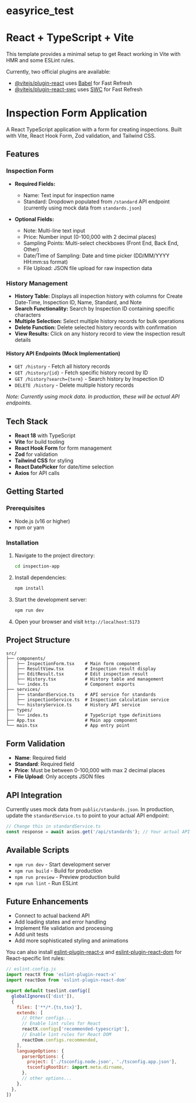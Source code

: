 
# easyrice_test

# React + TypeScript + Vite

This template provides a minimal setup to get React working in Vite with HMR and some ESLint rules.

Currently, two official plugins are available:

- [@vitejs/plugin-react](https://github.com/vitejs/vite-plugin-react/blob/main/packages/plugin-react) uses [Babel](https://babeljs.io/) for Fast Refresh
- [@vitejs/plugin-react-swc](https://github.com/vitejs/vite-plugin-react/blob/main/packages/plugin-react-swc) uses [SWC](https://swc.rs/) for Fast Refresh

# Inspection Form Application

A React TypeScript application with a form for creating inspections. Built with Vite, React Hook Form, Zod validation, and Tailwind CSS.

## Features

### Inspection Form
- **Required Fields:**
  - Name: Text input for inspection name
  - Standard: Dropdown populated from `/standard` API endpoint (currently using mock data from `standards.json`)

- **Optional Fields:**
  - Note: Multi-line text input
  - Price: Number input (0-100,000 with 2 decimal places)
  - Sampling Points: Multi-select checkboxes (Front End, Back End, Other)
  - Date/Time of Sampling: Date and time picker (DD/MM/YYYY HH:mm:ss format)
  - File Upload: JSON file upload for raw inspection data

### History Management
- **History Table:** Displays all inspection history with columns for Create Date-Time, Inspection ID, Name, Standard, and Note
- **Search Functionality:** Search by Inspection ID containing specific characters
- **Multiple Selection:** Select multiple history records for bulk operations
- **Delete Function:** Delete selected history records with confirmation
- **View Results:** Click on any history record to view the inspection result details

#### History API Endpoints (Mock Implementation)
- `GET /history` - Fetch all history records
- `GET /history/{id}` - Fetch specific history record by ID
- `GET /history?search={term}` - Search history by Inspection ID
- `DELETE /history` - Delete multiple history records

*Note: Currently using mock data. In production, these will be actual API endpoints.*

## Tech Stack

- **React 18** with TypeScript
- **Vite** for build tooling
- **React Hook Form** for form management
- **Zod** for validation
- **Tailwind CSS** for styling
- **React DatePicker** for date/time selection
- **Axios** for API calls

## Getting Started

### Prerequisites

- Node.js (v16 or higher)
- npm or yarn

### Installation

1. Navigate to the project directory:
   ```bash
   cd inspection-app
   ```

2. Install dependencies:
   ```bash
   npm install
   ```

3. Start the development server:
   ```bash
   npm run dev
   ```

4. Open your browser and visit `http://localhost:5173`

## Project Structure

```
src/
├── components/
│   ├── InspectionForm.tsx    # Main form component
│   ├── ResultView.tsx        # Inspection result display
│   ├── EditResult.tsx        # Edit inspection result
│   ├── History.tsx           # History table and management
│   └── index.ts              # Component exports
├── services/
│   ├── standardService.ts    # API service for standards
│   ├── inspectionService.ts  # Inspection calculation service
│   └── historyService.ts     # History API service
├── types/
│   └── index.ts              # TypeScript type definitions
├── App.tsx                   # Main app component
└── main.tsx                  # App entry point
```

## Form Validation

- **Name**: Required field
- **Standard**: Required field
- **Price**: Must be between 0-100,000 with max 2 decimal places
- **File Upload**: Only accepts JSON files

## API Integration

Currently uses mock data from `public/standards.json`. In production, update the `standardService.ts` to point to your actual API endpoint:

```typescript
// Change this in standardService.ts
const response = await axios.get('/api/standards'); // Your actual API endpoint
```

## Available Scripts

- `npm run dev` - Start development server
- `npm run build` - Build for production
- `npm run preview` - Preview production build
- `npm run lint` - Run ESLint

## Future Enhancements

- Connect to actual backend API
- Add loading states and error handling
- Implement file validation and processing
- Add unit tests
- Add more sophisticated styling and animations

You can also install [eslint-plugin-react-x](https://github.com/Rel1cx/eslint-react/tree/main/packages/plugins/eslint-plugin-react-x) and [eslint-plugin-react-dom](https://github.com/Rel1cx/eslint-react/tree/main/packages/plugins/eslint-plugin-react-dom) for React-specific lint rules:

```js
// eslint.config.js
import reactX from 'eslint-plugin-react-x'
import reactDom from 'eslint-plugin-react-dom'

export default tseslint.config([
  globalIgnores(['dist']),
  {
    files: ['**/*.{ts,tsx}'],
    extends: [
      // Other configs...
      // Enable lint rules for React
      reactX.configs['recommended-typescript'],
      // Enable lint rules for React DOM
      reactDom.configs.recommended,
    ],
    languageOptions: {
      parserOptions: {
        project: ['./tsconfig.node.json', './tsconfig.app.json'],
        tsconfigRootDir: import.meta.dirname,
      },
      // other options...
    },
  },
])
```
